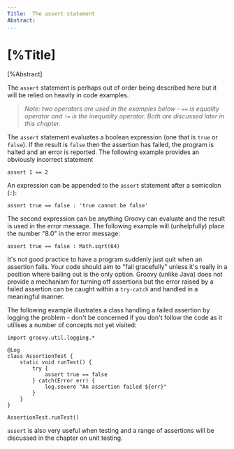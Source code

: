 ```yaml
---
Title:	The assert statement
Abstract:	  
...
```

# [%Title]

[%Abstract] 

The `assert` statement is perhaps out of order being described here but it will be relied on heavily in code examples.

>_Note: two operators are used in the examples below - `==` is equality operator and `!=` is the inequality operator. Both are discussed later in this chapter._

The `assert` statement evaluates a boolean expression (one that is `true` or `false`). If the result is `false` then the assertion has failed, the program is halted and an error is reported. The following example provides an obviously incorrect statement

    assert 1 == 2

An expression can be appended to the `assert` statement after a semicolon (`:`):

    assert true == false : 'true cannot be false'

The second expression can be anything Groovy can evaluate and the result is used in the error message. The following example will (unhelpfully) place the number "8.0" in the error message:

    assert true == false : Math.sqrt(64)
    
It's not good practice to have a program suddenly just quit when an assertion fails. Your code should aim to "fail gracefully" unless it's really in a position where bailing out is the only option. Groovy (unlike Java) does not provide a mechanism for turning off assertions but the error raised by a failed assertion can be caught within a `try-catch` and handled in a meaningful manner. 

The following example illustrates a class handling a failed assertion by logging the problem - don't be concerned if you don't follow the code as it utilises a number of concepts not yet visited:

    import groovy.util.logging.*

    @Log
    class AssertionTest {
        static void runTest() {
            try {
                assert true == false
            } catch(Error err) {
                log.severe "An assertion failed ${err}"
            } 
        }
    }
    
    AssertionTest.runTest() 

`assert` is also very useful when testing and a range of assertions will be discussed in the chapter on unit testing.

